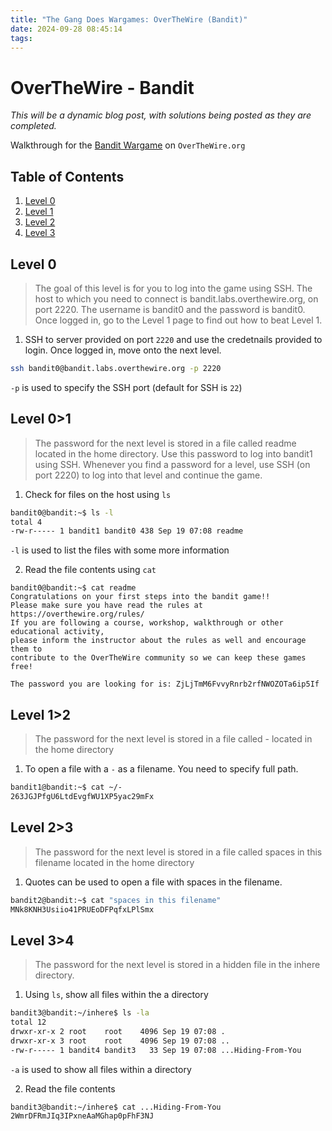 ```yaml
---
title: "The Gang Does Wargames: OverTheWire (Bandit)"
date: 2024-09-28 08:45:14
tags:
---
```


# OverTheWire - Bandit
*This will be a dynamic blog post, with solutions being posted as they are completed.*

Walkthrough for the [Bandit Wargame](https://overthewire.org/wargames/bandit/) on `OverTheWire.org`

## Table of Contents
1. [Level 0](#Level-0)
2. [Level 1](#Level-0-1)
3. [Level 2](#Level-1-2)
4. [Level 3](#Level-2-3)

## Level 0
> The goal of this level is for you to log into the game using SSH. The host to which you need to connect is bandit.labs.overthewire.org, on port 2220. The username is bandit0 and the password is bandit0. Once logged in, go to the Level 1 page to find out how to beat Level 1.

1) SSH to server provided on port `2220` and use the credetnails provided to login. Once logged in, move onto the next level.
```bash
ssh bandit0@bandit.labs.overthewire.org -p 2220
```
`-p` is used to specify the SSH port (default for SSH is `22`)

## Level 0>1
> The password for the next level is stored in a file called readme located in the home directory. Use this password to log into bandit1 using SSH. Whenever you find a password for a level, use SSH (on port 2220) to log into that level and continue the game. 

1) Check for files on the host using `ls`
```bash
bandit0@bandit:~$ ls -l
total 4
-rw-r----- 1 bandit1 bandit0 438 Sep 19 07:08 readme
```
`-l` is used to list the files with some more information 

2) Read the file contents using `cat`
```
bandit0@bandit:~$ cat readme 
Congratulations on your first steps into the bandit game!!
Please make sure you have read the rules at https://overthewire.org/rules/
If you are following a course, workshop, walkthrough or other educational activity,
please inform the instructor about the rules as well and encourage them to
contribute to the OverTheWire community so we can keep these games free!

The password you are looking for is: ZjLjTmM6FvvyRnrb2rfNWOZOTa6ip5If
```

## Level 1>2 
> The password for the next level is stored in a file called - located in the home directory

1) To open a file with a `-` as a filename. You need to specify full path. 
```bash
bandit1@bandit:~$ cat ~/-
263JGJPfgU6LtdEvgfWU1XP5yac29mFx
```

## Level 2>3
> The password for the next level is stored in a file called spaces in this filename located in the home directory

1) Quotes can be used to open a file with spaces in the filename. 
```bash
bandit2@bandit:~$ cat "spaces in this filename" 
MNk8KNH3Usiio41PRUEoDFPqfxLPlSmx
```

## Level 3>4
> The password for the next level is stored in a hidden file in the inhere directory.

1) Using `ls`, show all files within the a directory 
```bash
bandit3@bandit:~/inhere$ ls -la
total 12
drwxr-xr-x 2 root    root    4096 Sep 19 07:08 .
drwxr-xr-x 3 root    root    4096 Sep 19 07:08 ..
-rw-r----- 1 bandit4 bandit3   33 Sep 19 07:08 ...Hiding-From-You
```
`-a` is used to show all files within a directory 

2) Read the file contents 
```bash
bandit3@bandit:~/inhere$ cat ...Hiding-From-You
2WmrDFRmJIq3IPxneAaMGhap0pFhF3NJ
```